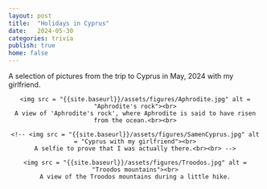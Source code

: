 ```yaml
---
layout: post
title:  "Holidays in Cyprus"
date:   2024-05-30
categories: trivia
publish: true
home: false
---
```


A selection of pictures from the trip to Cyprus in May, 2024 with my girlfriend.

<center>

    <img src = "{{site.baseurl}}/assets/figures/Aphrodite.jpg" alt = "Aphrodite's rock"><br>
    A view of 'Aphrodite's rock', where Aphrodite is said to have risen from the ocean.<br><br>

    <!-- <img src = "{{site.baseurl}}/assets/figures/SamenCyprus.jpg" alt = "Cyprus with my girlfriend"><br>
    A selfie to prove that I was actually there.<br><br> -->

    <img src = "{{site.baseurl}}/assets/figures/Troodos.jpg" alt = "Troodos mountains"><br>
    A view of the Troodos mountains during a little hike.

</center>
